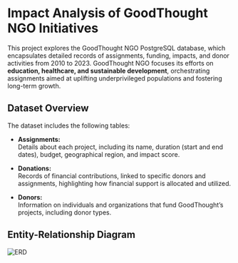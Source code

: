 # Impact Analysis of GoodThought NGO Initiatives

This project explores the GoodThought NGO PostgreSQL database, which encapsulates detailed records of assignments, funding, impacts, and donor activities from 2010 to 2023. GoodThought NGO focuses its efforts on **education, healthcare, and sustainable development**, orchestrating assignments aimed at uplifting underprivileged populations and fostering long-term growth.

## Dataset Overview

The dataset includes the following tables:

- **Assignments:**  
  Details about each project, including its name, duration (start and end dates), budget, geographical region, and impact score.

- **Donations:**  
  Records of financial contributions, linked to specific donors and assignments, highlighting how financial support is allocated and utilized.

- **Donors:**  
  Information on individuals and organizations that fund GoodThought’s projects, including donor types.

## Entity-Relationship Diagram

![ERD](images/ERD.png)
